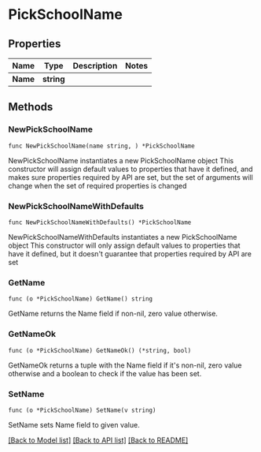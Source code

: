 # PickSchoolName

## Properties

Name | Type | Description | Notes
------------ | ------------- | ------------- | -------------
**Name** | **string** |  | 

## Methods

### NewPickSchoolName

`func NewPickSchoolName(name string, ) *PickSchoolName`

NewPickSchoolName instantiates a new PickSchoolName object
This constructor will assign default values to properties that have it defined,
and makes sure properties required by API are set, but the set of arguments
will change when the set of required properties is changed

### NewPickSchoolNameWithDefaults

`func NewPickSchoolNameWithDefaults() *PickSchoolName`

NewPickSchoolNameWithDefaults instantiates a new PickSchoolName object
This constructor will only assign default values to properties that have it defined,
but it doesn't guarantee that properties required by API are set

### GetName

`func (o *PickSchoolName) GetName() string`

GetName returns the Name field if non-nil, zero value otherwise.

### GetNameOk

`func (o *PickSchoolName) GetNameOk() (*string, bool)`

GetNameOk returns a tuple with the Name field if it's non-nil, zero value otherwise
and a boolean to check if the value has been set.

### SetName

`func (o *PickSchoolName) SetName(v string)`

SetName sets Name field to given value.



[[Back to Model list]](../README.md#documentation-for-models) [[Back to API list]](../README.md#documentation-for-api-endpoints) [[Back to README]](../README.md)


